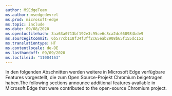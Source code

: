 ```yaml
---
author: MSEdgeTeam
ms.author: msedgedevrel
ms.prod: microsoft-edge
ms.topic: include
ms.date: 09/08/2020
ms.openlocfilehash: 3aa63a0713bf192e3c95ce6c8ca2dc660984bde9
ms.sourcegitcommit: 6b577cb118f34f3ff2c65eab2908b65f155dc151
ms.translationtype: HT
ms.contentlocale: de-DE
ms.lasthandoff: 09/09/2020
ms.locfileid: "11004163"
---
```

<span data-ttu-id="72026-101">In den folgenden Abschnitten werden weitere in Microsoft Edge verfügbare Features vorgestellt, die zum Open Source-Projekt Chromium beigetragen haben.</span><span class="sxs-lookup"><span data-stu-id="72026-101">The following sections announce additional features available in Microsoft Edge that were contributed to the open-source Chromium project.</span></span>  
